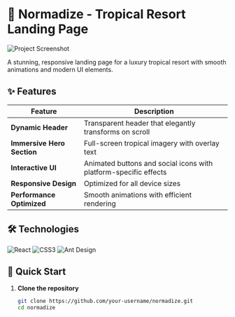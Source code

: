 # 🌴 Normadize - Tropical Resort Landing Page

![Project Screenshot](./assets/body.png) <!-- Replace with actual screenshot -->

A stunning, responsive landing page for a luxury tropical resort with smooth animations and modern UI elements.

## ✨ Features

| Feature | Description |
|---------|-------------|
| **Dynamic Header** | Transparent header that elegantly transforms on scroll |
| **Immersive Hero Section** | Full-screen tropical imagery with overlay text |
| **Interactive UI** | Animated buttons and social icons with platform-specific effects |
| **Responsive Design** | Optimized for all device sizes |
| **Performance Optimized** | Smooth animations with efficient rendering |

## 🛠️ Technologies

![React](https://img.shields.io/badge/React-20232A?style=for-the-badge&logo=react&logoColor=61DAFB)
![CSS3](https://img.shields.io/badge/CSS3-1572B6?style=for-the-badge&logo=css3&logoColor=white)
![Ant Design](https://img.shields.io/badge/Ant%20Design-1890FF?style=for-the-badge&logo=antdesign&logoColor=white)

## 🚀 Quick Start

1. **Clone the repository**
   ```bash
   git clone https://github.com/your-username/normadize.git
   cd normadize
